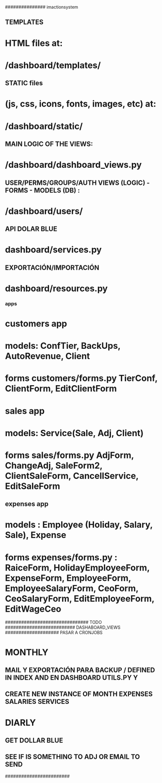 ############### imactionsystem

## TEMPLATES
# HTML files  at:
# /dashboard/templates/

## STATIC files
# (js, css, icons, fonts, images, etc) at:
# /dashboard/static/

## MAIN LOGIC OF THE VIEWS:
# /dashboard/dashboard_views.py

## USER/PERMS/GROUPS/AUTH VIEWS (LOGIC) - FORMS - MODELS (DB) :
# /dashboard/users/

## API DOLAR BLUE 
# dashboard/services.py

## EXPORTACIÓN/IMPORTACIÓN
# dashboard/resources.py



### apps

# customers app
# models: ConfTier, BackUps, AutoRevenue, Client
# forms customers/forms.py TierConf, ClientForm, EditClientForm

# sales app
# models: Service(Sale, Adj, Client) 
# forms sales/forms.py AdjForm, ChangeAdj, SaleForm2, ClientSaleForm, CancellService, EditSaleForm

##  expenses app
# models : Employee (Holiday, Salary, Sale), Expense
# forms expenses/forms.py : RaiceForm, HolidayEmployeeForm, ExpenseForm, EmployeeForm, EmployeeSalaryForm, CeoForm, CeoSalaryForm, EditEmployeeForm, EditWageCeo 




############################### TODO
########################## DASHABOARD_VIEWS 
#################### PASAR A CRONJOBS

# MONTHLY
## MAIL Y EXPORTACIÓN PARA BACKUP / DEFINED IN INDEX AND EN DASHBOARD UTILS.PY Y 
## CREATE NEW INSTANCE OF MONTH EXPENSES SALARIES SERVICES

# DIARLY
## GET DOLLAR BLUE
## SEE IF IS SOMETHING TO ADJ OR EMAIL TO SEND



######################## 
